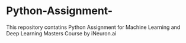 # Python-Assignment-
This repository contatins Python Assignment for Machine Learning and Deep Learning Masters Course by iNeuron.ai
